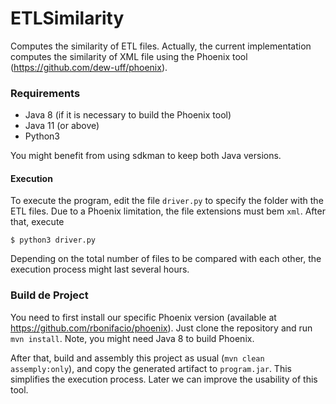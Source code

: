 # ETLSimilarity

Computes the similarity of ETL files. Actually,
the current implementation computes the similarity
of XML file using the Phoenix tool (https://github.com/dew-uff/phoenix).

### Requirements

   * Java 8 (if it is necessary to build the Phoenix tool)
   * Java 11 (or above)
   * Python3
   
You might benefit from using sdkman to keep both Java versions. 

#### Execution

To execute the program, edit the file `driver.py` to specify the 
folder with the ETL files. Due to a Phoenix limitation, 
the file extensions must bem `xml`. After that, execute

```shell
$ python3 driver.py
```

Depending on the total number of files to be compared with each other, the 
execution process might last several hours. 

### Build de Project

You need to first install our specific Phoenix  version
(available at https://github.com/rbonifacio/phoenix). Just
clone the repository and run `mvn install`. Note, you
might need Java 8 to build Phoenix.

After that, build and assembly this project as usual (`mvn clean assemply:only`),
and copy the generated artifact to `program.jar`. This simplifies the
execution process. Later we can improve the usability of this
tool.